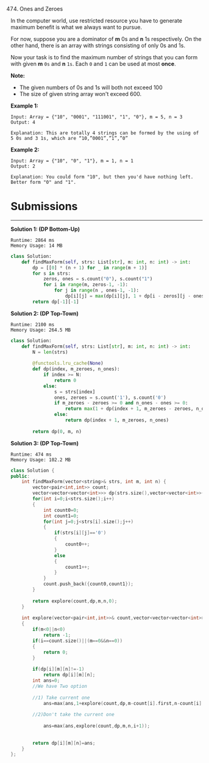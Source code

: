 474. Ones and Zeroes

In the computer world, use restricted resource you have to generate maximum benefit is what we always want to pursue.

For now, suppose you are a dominator of **m** 0s and **n** 1s respectively. On the other hand, there is an array with strings consisting of only 0s and 1s.

Now your task is to find the maximum number of strings that you can form with given **m** `0s` and **n** `1s`. Each `0` and `1` can be used at most **once**.

**Note:**

* The given numbers of 0s and 1s will both not exceed 100
* The size of given string array won't exceed 600.
 

**Example 1:**
```
Input: Array = {"10", "0001", "111001", "1", "0"}, m = 5, n = 3
Output: 4

Explanation: This are totally 4 strings can be formed by the using of 5 0s and 3 1s, which are “10,”0001”,”1”,”0”
```

**Example 2:**
```
Input: Array = {"10", "0", "1"}, m = 1, n = 1
Output: 2

Explanation: You could form "10", but then you'd have nothing left. Better form "0" and "1".
```

# Submissions
---
**Solution 1: (DP Bottom-Up)**
```
Runtime: 2864 ms
Memory Usage: 14 MB
```
```python
class Solution:
    def findMaxForm(self, strs: List[str], m: int, n: int) -> int:
        dp = [[0] * (n + 1) for _ in range(m + 1)]
        for s in strs:
            zeros, ones = s.count("0"), s.count("1")
            for i in range(m, zeros-1, -1):
                for j in range(n , ones-1, -1):
                    dp[i][j] = max(dp[i][j], 1 + dp[i - zeros][j - ones])
        return dp[-1][-1]
```

**Solution 2: (DP Top-Town)**
```
Runtime: 2100 ms
Memory Usage: 264.5 MB
```
```python
class Solution:
    def findMaxForm(self, strs: List[str], m: int, n: int) -> int:
        N = len(strs)
        
        @functools.lru_cache(None)
        def dp(index, m_zeroes, n_ones):
            if index >= N:
                return 0
            else:
                s = strs[index]
                ones, zeroes = s.count('1'), s.count('0')
                if m_zeroes - zeroes >= 0 and n_ones - ones >= 0:
                    return max(1 + dp(index + 1, m_zeroes - zeroes, n_ones - ones), dp(index + 1, m_zeroes, n_ones))
                else:
                    return dp(index + 1, m_zeroes, n_ones)
        
        return dp(0, m, n)
```

**Solution 3: (DP Top-Town)**
```
Runtime: 474 ms
Memory Usage: 102.2 MB
```
```c++
class Solution {
public:
    int findMaxForm(vector<string>& strs, int m, int n) {
        vector<pair<int,int>> count;
        vector<vector<vector<int>>> dp(strs.size(),vector<vector<int>>(m+1,vector<int>(n+1,-1)));
        for(int i=0;i<strs.size();i++)
        {
            int count0=0;
            int count1=0;
            for(int j=0;j<strs[i].size();j++)
            {
                if(strs[i][j]=='0')
                {
                    count0++;
                }
                else
                {
                    count1++;
                }
            }
            count.push_back({count0,count1});
        }
        
        return explore(count,dp,m,n,0);
    }
    
    int explore(vector<pair<int,int>>& count,vector<vector<vector<int>>> &dp,int m,int n,int i)
    {
        if(m<0||n<0)
            return -1;
        if(i==count.size()||(m==0&&n==0))
        {
            return 0;
        }
    
        if(dp[i][m][n]!=-1)
            return dp[i][m][n];
        int ans=0;
        //We have Two option 
        
        //1) Take current one
            ans=max(ans,1+explore(count,dp,m-count[i].first,n-count[i].second,i+1));
        
        //2)Don't take the current one 
        
            ans=max(ans,explore(count,dp,m,n,i+1));
        
        
        return dp[i][m][n]=ans;
    }
};
```
